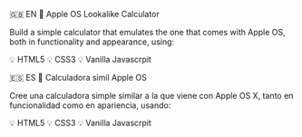:gb: EN
:abacus: Apple OS Lookalike Calculator

Build a simple calculator that emulates the one that comes with Apple OS, both in functionality and appearance,
using: 

:bulb: HTML5
:bulb: CSS3
:bulb: Vanilla Javascrpit

:es: ES
:abacus: Calculadora simil Apple OS

Cree una calculadora simple similar a la que viene con Apple OS X, tanto en funcionalidad como en apariencia, usando: 

:bulb: HTML5
:bulb: CSS3
:bulb: Vanilla Javascrpit
